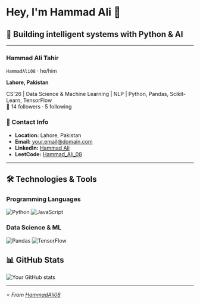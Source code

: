 # Hey, I'm Hammad Ali 👋

## 🚀 Building intelligent systems with Python & AI

---

### **Hammad Ali Tahir**
`HammadAli08` · he/him

**Lahore, Pakistan**

CS'26 | Data Science & Machine Learning | NLP | Python, Pandas, Scikit-Learn, TensorFlow  
📍 14 followers · 5 following  

### **📍 Contact Info**
- **Location:** Lahore, Pakistan
- **Email:** your.email@domain.com
- **LinkedIn:** [Hammad Ali](https://linkedin.com/in/your-profile)
- **LeetCode:** [Hammad_Ali_08](https://leetcode.com/u/Hammad_Ali_08/)

---

## **🛠️ Technologies & Tools**

### **Programming Languages**
![Python](https://img.shields.io/badge/Python-3776AB?style=for-the-badge&logo=python&logoColor=white)
![JavaScript](https://img.shields.io/badge/JavaScript-F7DF1E?style=for-the-badge&logo=javascript&logoColor=black)

### **Data Science & ML**
![Pandas](https://img.shields.io/badge/Pandas-150458?style=for-the-badge&logo=pandas&logoColor=white)
![TensorFlow](https://img.shields.io/badge/TensorFlow-FF6F00?style=for-the-badge&logo=tensorflow&logoColor=white)

## **📊 GitHub Stats**

![Your GitHub stats](https://github-readme-stats.vercel.app/api?username=HammadAli08&show_icons=true&theme=radical)

---

⭐ *From [HammadAli08](https://github.com/HammadAli08)*
